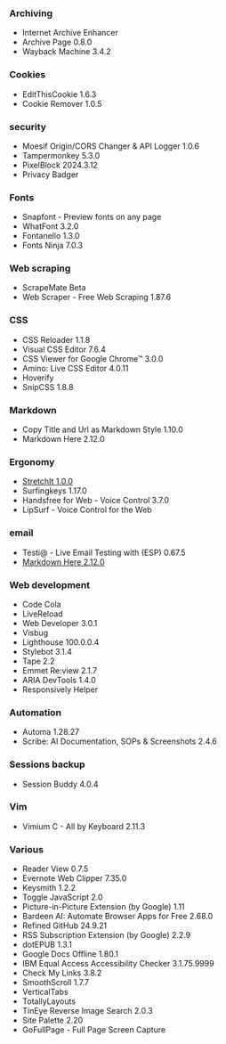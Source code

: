 ### Archiving
* Internet Archive Enhancer
* Archive Page 0.8.0
* Wayback Machine 3.4.2
### Cookies
* EditThisCookie 1.6.3
* Cookie Remover 1.0.5
### security
* Moesif Origin/CORS Changer & API Logger 1.0.6
* Tampermonkey 5.3.0
* PixelBlock 2024.3.12
* Privacy Badger
### Fonts
* Snapfont - Preview fonts on any page
* WhatFont 3.2.0
* Fontanello 1.3.0
* Fonts Ninja 7.0.3
### Web scraping
* ScrapeMate Beta
* Web Scraper - Free Web Scraping 1.87.6
### CSS
* CSS Reloader 1.1.8
* Visual CSS Editor 7.6.4
* CSS Viewer for Google Chrome™ 3.0.0
* Amino: Live CSS Editor 4.0.11
* Hoverify
* SnipCSS 1.8.8
### Markdown
* Copy Title and Url as Markdown Style 1.10.0
* Markdown Here 2.12.0
### Ergonomy
* [StretchIt 1.0.0](https://chromewebstore.google.com/detail/stretchit/pkcjhigdfegkdliiflopbpchpgmpackh?hl=es)
* Surfingkeys 1.17.0
* Handsfree for Web - Voice Control 3.7.0
* LipSurf - Voice Control for the Web
### email
* Testi@ - Live Email Testing with (ESP) 0.67.5
* [Markdown Here 2.12.0](https://github.com/adam-p/markdown-here)
### Web development
* Code Cola
* LiveReload
* Web Developer 3.0.1
* Visbug
* Lighthouse 100.0.0.4
* Stylebot 3.1.4
* Tape 2.2
* Emmet Re:view 2.1.7
* ARIA DevTools 1.4.0
* Responsively Helper
### Automation
* Automa 1.28.27
* Scribe: AI Documentation, SOPs & Screenshots 2.4.6
### Sessions backup
* Session Buddy 4.0.4
### Vim
* Vimium C - All by Keyboard 2.11.3
### Various
* Reader View 0.7.5
* Evernote Web Clipper 7.35.0
* Keysmith 1.2.2
* Toggle JavaScript 2.0
* Picture-in-Picture Extension (by Google) 1.11
* Bardeen AI: Automate Browser Apps for Free 2.68.0
* Refined GitHub 24.9.21
* RSS Subscription Extension (by Google) 2.2.9
* dotEPUB 1.3.1
* Google Docs Offline 1.80.1
* IBM Equal Access Accessibility Checker 3.1.75.9999
* Check My Links 3.8.2
* SmoothScroll 1.7.7
* VerticalTabs
* TotallyLayouts
* TinEye Reverse Image Search 2.0.3
* Site Palette 2.20
* GoFullPage - Full Page Screen Capture

